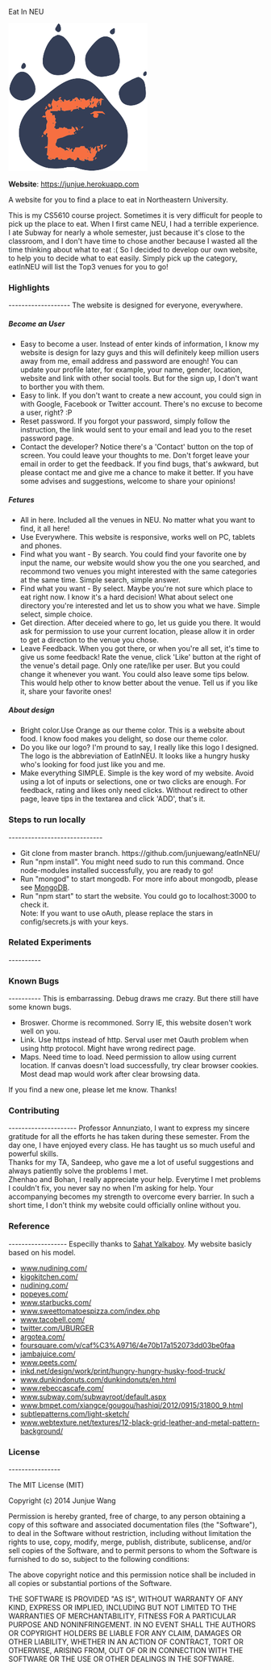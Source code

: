 Eat In NEU

![Alt](https://github.com/junjuewang/eatInNEU/blob/master/public/image/eatlogo.png)

  **Website**: https://junjue.herokuapp.com 

  A website for you to find a place to eat in Northeastern University.

  This is my CS5610 course project. Sometimes it is very difficult for people to pick up the place to eat. When I first came NEU, I had a terrible experience. I ate Subway for nearly a whole semester, just because it's close to the classroom, and I don't have time to chose another because I wasted all the time thinking about what to eat :(
  So I decided to develop our own website, to help you to decide what to eat easily. Simply pick up the category, eatInNEU will list the Top3 venues for you to go!

  <h3>Highlights</h3>
  -------------------
  The website is designed for everyone, everywhere.
  <h5>Become an User</h5>
  <ul>
   <li>Easy to become a user. Instead of enter kinds of information, I know my website is design for lazy guys and this will definitely keep million users away from me, email address and password are enough! You can update your profile later, for example, your name, gender, location, website and link with other social tools. But for the sign up, I don't want to borther you with them.</li>
   <li>Easy to link. If you don't want to create a new account, you could sign in with Google, Facebook or Twitter account. There's no excuse to become a user, right? :P </li>
   <li>Reset password. If you forgot your password, simply follow the instruction, the link would sent to your email and lead you to the reset password page.</li>
   <li>Contact the developer? Notice there's a 'Contact' button on the top of screen. You could leave your thoughts to me. Don't forget leave your email in order to get the feedback. If you find bugs, that's awkward, but please contact me and give me a chance to make it better. If you have some advises and suggestions, welcome to share your opinions!</li>
  </ul>
  <h5>Fetures</h5>
  <ul>
   <li>All in here. Included all the venues in NEU. No matter what you want to find, it all here!</li>
   <li>Use Everywhere. This website is responsive, works well on PC, tablets and phones.</li>
   <li>Find what you want - By search. You could find your favorite one by input the name, our website would show you the one you searched, and recommond two venues you might interested with the same categories at the same time. Simple search, simple answer. </li>
   <li>Find what you want - By select. Maybe you're not sure which place to eat right now. I know it's a hard decision! What about select one directory you're interested and let us to show you what we have. Simple select, simple choice. </li>
   <li>Get direction. After deceied where to go, let us guide you there. It would ask for permission to use your current location, please allow it in order to get a direction to the venue you chose.</li>
   <li>Leave Feedback. When you got there, or when you're all set, it's time to give us some feedback! Rate the venue, click 'Like' button at the right of the venue's detail page. Only one rate/like per user. But you could change it whenever you want. You could also leave some tips below. This would help other to know better about the venue. Tell us if you like it, share your favorite ones!</li>
  </ul>
  <h5>About design</h5>
  <ul>
   <li>Bright color.Use Orange as our theme color. This is a website about food. I know food makes you delight, so dose our theme color.</li>
   <li>Do you like our logo? I'm pround to say, I really like this logo I designed. The logo is the abbreviation of EatInNEU. It looks like a hungry husky who's looking for food just like you and me.</li>
   <li>Make everything SIMPLE. Simple is the key word of my website. Avoid using a lot of inputs or selections, one or two clicks are enough. For feedback, rating and likes only need clicks. Without redirect to other page, leave tips in the textarea and click 'ADD', that's it.</li>
  </ul>
  
  <h3>Steps to run locally</h3>
  -----------------------------
  <ul>
   <li>Git clone from master branch. https://github.com/junjuewang/eatInNEU/</li>
   <li>Run "npm install". You might need sudo to run this command. Once node-modules installed successfully, you are ready to go!</li>
   <li>Run "mongod" to start mongodb. For more info about mongodb, please see <a href='http://www.mongodb.org/'>MongoDB</a>.</li>
   <li>Run "npm start" to start the website. You could go to localhost:3000 to check it.</li>
   Note: If you want to use oAuth, please replace the stars in config/secrets.js with your keys.
  </ul>

  <h3>Related Experiments</h3>
  ----------

  <h3>Known Bugs</h3>
  ----------
  This is embarrassing. Debug draws me crazy. But there still have some known bugs.
  <ul>
   <li>Broswer. Chorme is recommoned.  Sorry IE, this website dosen't work well on you.</li>
   <li>Link. Use https instead of http. Serval user met Oauth problem when using http protocol. Might have wrong redirect page. </li>
   <li>Maps. Need time to load. Need permission to allow using current location. If canvas doesn't load successfully, try clear browser cookies. Most dead map would work after clear browsing data. </li>
  </ul>
  If you find a new one, please let me know. Thanks!

  <h3>Contributing</h3>
  ---------------------
  Professor Annunziato, I want to express my sincere gratitude for all the efforts he has taken during these semester. From the day one, I have enjoyed every class. He has taught us so much useful and powerful skills.
  <br/>
  Thanks for my TA, Sandeep, who gave me a lot of useful suggestions and always patiently solve the problems I met. 
  <br/>
  Zhenhao and Bohan, I really appreciate your help. Everytime I met problems I couldn't fix, you never say no when I'm asking for help. Your accompanying becomes my strength to overcome every barrier. In such a short time, I don't think my website could officially online without you.
  
  <h3>Reference</h3>
  ------------------
  Especilly thanks to <a href="https://github.com/sahat/hackathon-starter">Sahat Yalkabov</a>. My website basicly based on his model.
  <ul>
   <li><a href="http://www.nudining.com/">www.nudining.com/</a></li>
   <li><a href="http://kigokitchen.com/">kigokitchen.com/</a></li>
   <li><a href="http://nudining.com/">nudining.com/</a></li>
   <li><a href="http://popeyes.com/">popeyes.com/</a></li>
   <li><a href="http://www.starbucks.com/">www.starbucks.com/</a></li>
   <li><a href="http://www.sweettomatoespizza.com/index.php">www.sweettomatoespizza.com/index.php</a></li>
   <li><a href="http://www.tacobell.com/">www.tacobell.com/</a></li>
   <li><a href="https://twitter.com/UBURGER">twitter.com/UBURGER</a></li>
   <li><a href="http://argotea.com/">argotea.com/</a></li>
   <li><a href="https://foursquare.com/v/caf%C3%A9716/4e70b17a152073dd03be0faa">foursquare.com/v/caf%C3%A9716/4e70b17a152073dd03be0faa</a></li>
   <li><a href="http://jambajuice.com/">jambajuice.com/</a></li>
   <li><a href="http://www.peets.com/">www.peets.com/</a></li>
   <li><a href="http://inkd.net/design/work/print/hungry-hungry-husky-food-truck/">inkd.net/design/work/print/hungry-hungry-husky-food-truck/</a></li>
   <li><a href="https://www.dunkindonuts.com/dunkindonuts/en.html">www.dunkindonuts.com/dunkindonuts/en.html</a></li>
   <li><a href="http://www.rebeccascafe.com/">www.rebeccascafe.com/</a></li>
   <li><a href="http://www.subway.com/subwayroot/default.aspx">www.subway.com/subwayroot/default.aspx</a></li>
   <li><a href="http://www.bmpet.com/xiangce/gougou/hashiqi/2012/0915/31800_9.html">www.bmpet.com/xiangce/gougou/hashiqi/2012/0915/31800_9.html</a></li>
   <li><a href="http://subtlepatterns.com/light-sketch/">subtlepatterns.com/light-sketch/</a></li>
   <li><a href="http://www.webtexture.net/textures/12-black-grid-leather-and-metal-pattern-background/">www.webtexture.net/textures/12-black-grid-leather-and-metal-pattern-background/</a></li>
  </ul>

  <h3>License</h3>
  ----------------

  The MIT License (MIT)

  Copyright (c) 2014 Junjue Wang 

  Permission is hereby granted, free of charge, to any person obtaining a copy of this software and associated documentation files (the "Software"), to deal in the Software without restriction, including without limitation the rights to use, copy, modify, merge, publish, distribute, sublicense, and/or sell copies of the Software, and to permit persons to whom the Software is furnished to do so, subject to the following conditions:

  The above copyright notice and this permission notice shall be included in all copies or substantial portions of the Software.

  THE SOFTWARE IS PROVIDED "AS IS", WITHOUT WARRANTY OF ANY KIND, EXPRESS OR IMPLIED, INCLUDING BUT NOT LIMITED TO THE WARRANTIES OF MERCHANTABILITY, FITNESS FOR A PARTICULAR PURPOSE AND NONINFRINGEMENT. IN NO EVENT SHALL THE AUTHORS OR COPYRIGHT HOLDERS BE LIABLE FOR ANY CLAIM, DAMAGES OR OTHER LIABILITY, WHETHER IN AN ACTION OF CONTRACT, TORT OR OTHERWISE, ARISING FROM, OUT OF OR IN CONNECTION WITH THE SOFTWARE OR THE USE OR OTHER DEALINGS IN THE SOFTWARE.

